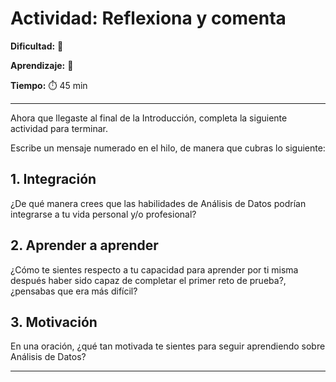 # Actividad: Reflexiona y comenta

**Dificultad:** 🌻 

**Aprendizaje:** 🍯 

**Tiempo:** ⏱️️ 45 min



---

Ahora que llegaste al final de la Introducción, completa la siguiente actividad para terminar.

Escribe un mensaje numerado en el hilo, de manera que cubras lo siguiente:

## 1. Integración

¿De qué manera crees que las habilidades de Análisis de Datos podrían integrarse a tu vida personal y/o profesional?

## 2. Aprender a aprender

¿Cómo te sientes respecto a tu capacidad para aprender por ti misma después haber sido capaz de completar el primer reto de prueba?, ¿pensabas que era más difícil?

## 3. Motivación

En una oración, ¿qué tan motivada te sientes para seguir aprendiendo sobre Análisis de Datos?

---
